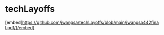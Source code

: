 # techLayoffs

[embed]https://github.com/jwangsa/techLayoffs/blob/main/jwangsa442final.pdf/[/embed]
